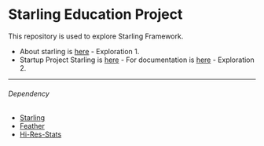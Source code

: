 # Starling Education Project

This repository is used to explore Starling Framework.

* About starling is [here](doc/Resume_Starling.md) - Exploration 1.
* Startup Project Starling is [here](startup/) - For documentation is [here](startup/doc/TellYourName.pdf) - Exploration 2.

---
###### Dependency

* [Starling](http://gamua.com/starling/)
* [Feather](http://feathersui.com/)
* [Hi-Res-Stats](https://github.com/mrdoob/Hi-ReS-Stats)

